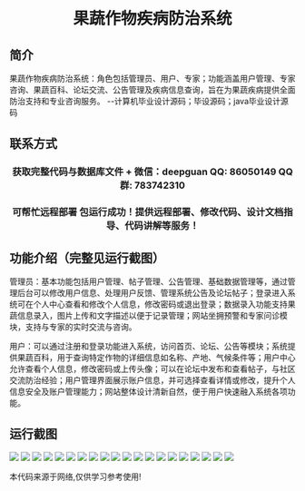 <p><h1 align="center">果蔬作物疾病防治系统</h1></p>

## 简介
果蔬作物疾病防治系统：角色包括管理员、用户、专家；功能涵盖用户管理、专家咨询、果蔬百科、论坛交流、公告管理及疾病信息查询，旨在为果蔬疾病提供全面防治支持和专业咨询服务。    --计算机毕业设计源码；毕设源码；java毕业设计源码


## 联系方式
<p><h3 align="center">获取完整代码与数据库文件 + 微信：deepguan QQ: 86050149 QQ群: 783742310</h3></p>
<p><h3 align="center">可帮忙远程部署 包运行成功！提供远程部署、修改代码、设计文档指导、代码讲解等服务！</h3></p>

## 功能介绍（完整见运行截图）
管理员：基本功能包括用户管理、帖子管理、公告管理、基础数据管理等，通过管理后台可以修改用户信息、处理用户反馈、管理系统公告及论坛帖子；登录进入系统可在个人中心查看和修改个人信息，修改密码或退出登录；数据录入功能支持果蔬信息录入，图片上传和文字描述以便于记录管理；网站坐拥预警和专家问诊模块，支持与专家的实时交流与咨询。

用户：可以通过注册和登录功能进入系统，访问首页、论坛、公告等模块；系统提供果蔬百科，用于查询特定作物的详细信息如名称、产地、气候条件等；用户中心允许查看个人信息，修改密码或上传头像；可以在论坛中发布和查看帖子，与社区交流防治经验；用户管理界面展示账户信息，并可选择查看详情或修改，提升个人信息安全及账户管理能力；网站整体设计清新自然，便于用户快速融入系统各项功能。


## 运行截图
![](https://bs-1329754181.cos.ap-shanghai.myqcloud.com/spring/fruitVegetableCropDiseaseControlSystem/img/001.jpg)
![](https://bs-1329754181.cos.ap-shanghai.myqcloud.com/spring/fruitVegetableCropDiseaseControlSystem/img/002.jpg)
![](https://bs-1329754181.cos.ap-shanghai.myqcloud.com/spring/fruitVegetableCropDiseaseControlSystem/img/003.jpg)
![](https://bs-1329754181.cos.ap-shanghai.myqcloud.com/spring/fruitVegetableCropDiseaseControlSystem/img/004.jpg)
![](https://bs-1329754181.cos.ap-shanghai.myqcloud.com/spring/fruitVegetableCropDiseaseControlSystem/img/005.jpg)
![](https://bs-1329754181.cos.ap-shanghai.myqcloud.com/spring/fruitVegetableCropDiseaseControlSystem/img/006.jpg)
![](https://bs-1329754181.cos.ap-shanghai.myqcloud.com/spring/fruitVegetableCropDiseaseControlSystem/img/007.jpg)
![](https://bs-1329754181.cos.ap-shanghai.myqcloud.com/spring/fruitVegetableCropDiseaseControlSystem/img/008.jpg)
![](https://bs-1329754181.cos.ap-shanghai.myqcloud.com/spring/fruitVegetableCropDiseaseControlSystem/img/009.jpg)
![](https://bs-1329754181.cos.ap-shanghai.myqcloud.com/spring/fruitVegetableCropDiseaseControlSystem/img/010.jpg)
![](https://bs-1329754181.cos.ap-shanghai.myqcloud.com/spring/fruitVegetableCropDiseaseControlSystem/img/011.jpg)
![](https://bs-1329754181.cos.ap-shanghai.myqcloud.com/spring/fruitVegetableCropDiseaseControlSystem/img/012.jpg)
![](https://bs-1329754181.cos.ap-shanghai.myqcloud.com/spring/fruitVegetableCropDiseaseControlSystem/img/013.jpg)
![](https://bs-1329754181.cos.ap-shanghai.myqcloud.com/spring/fruitVegetableCropDiseaseControlSystem/img/014.jpg)
![](https://bs-1329754181.cos.ap-shanghai.myqcloud.com/spring/fruitVegetableCropDiseaseControlSystem/img/015.jpg)
![](https://bs-1329754181.cos.ap-shanghai.myqcloud.com/spring/fruitVegetableCropDiseaseControlSystem/img/016.jpg)
![](https://bs-1329754181.cos.ap-shanghai.myqcloud.com/spring/fruitVegetableCropDiseaseControlSystem/img/017.jpg)
![](https://bs-1329754181.cos.ap-shanghai.myqcloud.com/spring/fruitVegetableCropDiseaseControlSystem/img/018.jpg)
![](https://bs-1329754181.cos.ap-shanghai.myqcloud.com/spring/fruitVegetableCropDiseaseControlSystem/img/019.jpg)
![](https://bs-1329754181.cos.ap-shanghai.myqcloud.com/spring/fruitVegetableCropDiseaseControlSystem/img/020.jpg)

<p>本代码来源于网络,仅供学习参考使用!</p>

